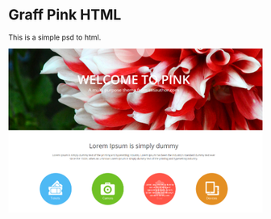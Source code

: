 # Graff Pink HTML 
This is a simple psd to html.



![IMAGE Graff Pink HTML](https://github.com/anuislam/graffpink_html/blob/master/img/Capture.PNG)